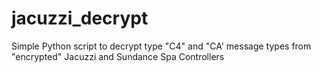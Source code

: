 # jacuzzi_decrypt
Simple Python script to decrypt type "C4" and "CA' message types from "encrypted" Jacuzzi and Sundance Spa Controllers
